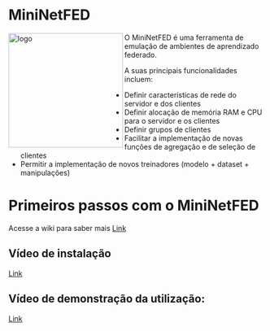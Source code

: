 # MiniNetFED

<img align="left" src="https://github.com/lprm-ufes/MininetFed/blob/main/FED.svg" alt="logo" width="225"/>
O MiniNetFED é uma ferramenta de emulação de ambientes de aprendizado federado.

A suas principais funcionalidades incluem:
* Definir características de rede do servidor e dos clientes
* Definir alocação de memória RAM e CPU para o servidor e os clientes
* Definir grupos de clientes
* Facilitar a implementação de novas funções de agregação e de seleção de clientes
* Permitir a implementação de novos treinadores (modelo + dataset + manipulações)

# Primeiros passos com o MiniNetFED

Acesse a wiki para saber mais
[Link](https://github.com/lprm-ufes/MininetFed/wiki)


## Vídeo de instalação

[Link](youtu.be/G8hIIM3Xmr4)

## Vídeo de demonstração da utilização:
[Link](youtu.be/ZyunOvp50IQ)
